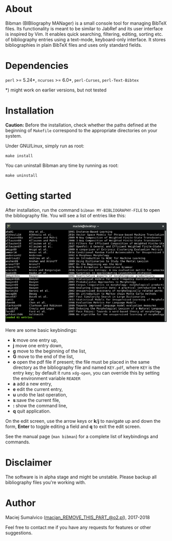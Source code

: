 # About

Bibman (BIBliography MANager) is a small console tool for managing BibTeX
files. Its functionality is meant to be similar to JabRef and its user
interface is inspired by Vim. It enables quick searching, filtering, editing,
sorting etc. of bibliography entries using a text-mode, keyboard-only
interface. It stores bibliographies in plain BibTeX files and uses only
standard fields.

# Dependencies

`perl` >= 5.24\*, `ncurses` >= 6.0\*, `perl-Curses`, `perl-Text-Bibtex`

\*) might work on earlier versions, but not tested

# Installation

**Caution:** Before the installation, check whether the paths defined at the
beginning of `Makefile` correspond to the appropriate directories on your
system.

Under GNU/Linux, simply run as root:

```
make install
```

You can uninstall Bibman any time by running as root:

```
make uninstall
```

# Getting started

After installation, run the command `bibman MY-BIBLIOGRAPHY-FILE` to open the
bibliography file. You will see a list of entries like this:

![screenshot](screenshot.png)

Here are some basic keybindings:

* **k** move one entry up,
* **j** move one entry down,
* **g** move to the beginning of the list,
* **G** move to the end of the list,
* **o** open the pdf file if present; the file must be placed in the same
	directory as the bibliography file and named `KEY.pdf`, where `KEY` is
	the entry key; by default it runs `xdg-open`, you can override this by
	setting the environment variable `READER`
* **a** add a new entry,
* **e** edit the current entry,
* **u** undo the last operation,
* **s**:save the current file,
* **:** show the command line,
* **q** quit application.

On the edit screen, use the arrow keys or **k**/**j** to navigate up and down
the form, **Enter** to toggle editing a field and **q** to exit the edit
screen.

See the manual page (`man bibman`) for a complete list of keybindings and
commands.

# Disclaimer

The software is in alpha stage and might be unstable. Please backup all
bibliography files you're working with.

# Author

Maciej Sumalvico (macjan_REMOVE_THIS_PART_@o2.pl), 2017-2018

Feel free to contact me if you have any requests for features or other
suggestions.
